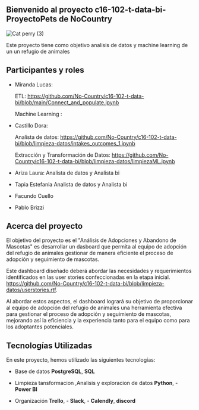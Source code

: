 ## Bienvenido al proyecto c16-102-t-data-bi- ProyectoPets de NoCountry

![Cat   perry (3)](https://github.com/No-Country/c16-102-t-data-bi/assets/159388590/f27af524-c140-427d-a1c2-09ee79bdd6d9)

Este proyecto tiene como objetivo analisis de datos y machine learning de un un refugio de animales

## Participantes y roles

- Miranda Lucas:

  ETL:  https://github.com/No-Country/c16-102-t-data-bi/blob/main/Connect_and_populate.ipynb
  
   Machine Learning :
  
- Castillo Dora:

  Analista de datos: https://github.com/No-Country/c16-102-t-data-bi/blob/limpieza-datos/intakes_outcomes_1.ipynb
  
  Extracción y Transformación de Datos: https://github.com/No-Country/c16-102-t-data-bi/blob/limpieza-datos/limpiezaML.ipynb
  
- Ariza Laura: Analista de datos y Analista bi
- Tapia Estefania  Analista de datos y Analista bi
- Facundo Cuello
- Pablo Brizzi


## Acerca del proyecto

El objetivo del proyecto es el "Análisis de Adopciones y Abandono de Mascotas" es desarrollar un dasboard que permita al equipo de adopción del refugio de animales gestionar de manera eficiente el proceso de adopción y seguimiento de mascotas. 

Este dashboard diseñado deberá abordar las necesidades y requerimientos identificados en las user stories confeccionadas en la etapa inicial.
https://github.com/No-Country/c16-102-t-data-bi/blob/limpieza-datos/userstories.rtf.

Al abordar estos aspectos, el dashboard logrará su objetivo de proporcionar al equipo de adopción del refugio de animales una herramienta efectiva para gestionar el proceso de adopción y seguimiento de mascotas, mejorando así la eficiencia y la experiencia tanto para el equipo como para los adoptantes potenciales.


## Tecnologías Utilizadas

En este proyecto, hemos utilizado las siguientes tecnologías:
  
- Base de datos **PostgreSQL**, **SQL** 

- Limpieza  tansformacion ,Analisis y exploracion de datos **Python**, - **Power BI**
 
- Organización  **Trello**, - **Slack**, - **Calendly**, **discord**
